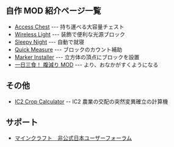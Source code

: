 ## 自作 MOD 紹介ページ一覧

- [Access Chest](./AccessChest/) --- 持ち運べる大容量チェスト
- [Wireless Light](./WirelessLight/) --- 装飾で便利な光源ブロック
- [Sleepy Night](./SleepyNight/) --- 自動で就寝
- [Quick Measure](./QuickMeasure/) --- ブロックのカウント補助
- [Marker Installer](./MarkerInstaller/) --- 立方体の頂点にブロックを設置
- [一日三食！ 腹減り MOD](./ThreeMeals/) --- より、おなかがすくようになる


## その他

- [IC2 Crop Calculator](./ic2cropcalculator/) -- IC2 農業の交配の突然変異確立の計算機


## サポート

- [マインクラフト　非公式日本ユーザーフォーラム](http://forum.minecraftuser.jp/viewtopic.php?f=13&t=4123)
